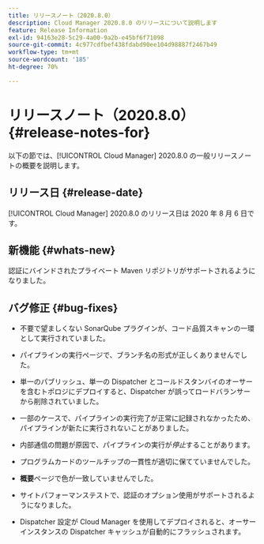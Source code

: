 ```yaml
---
title: リリースノート（2020.8.0）
description: Cloud Manager 2020.8.0 のリリースについて説明します
feature: Release Information
exl-id: 94163e28-5c29-4a00-9a2b-e45bf6f71098
source-git-commit: 4c977cdfbef438fdabd90ee104d98887f2467b49
workflow-type: tm+mt
source-wordcount: '185'
ht-degree: 70%

---
```


# リリースノート（2020.8.0） {#release-notes-for}

以下の節では、[!UICONTROL Cloud Manager] 2020.8.0 の一般リリースノートの概要を説明します。

## リリース日 {#release-date}

[!UICONTROL Cloud Manager] 2020.8.0 のリリース日は 2020 年 8 月 6 日です。

## 新機能 {#whats-new}

認証にバインドされたプライベート Maven リポジトリがサポートされるようになりました。

## バグ修正 {#bug-fixes}

* 不要で望ましくない SonarQube プラグインが、コード品質スキャンの一環として実行されていました。

* パイプラインの実行ページで、ブランチ名の形式が正しくありませんでした。

* 単一のパブリッシュ、単一の Dispatcher とコールドスタンバイのオーサーを含むトポロジにデプロイすると、Dispatcher が誤ってロードバランサーから削除されていました。

* 一部のケースで、パイプラインの実行完了が正常に記録されなかったため、パイプラインが新たに実行されないことがありました。

* 内部通信の問題が原因で、パイプラインの実行が&#x200B;*停止*&#x200B;することがあります。

* プログラムカードのツールチップの一貫性が適切に保てていませんでした。

* **概要**&#x200B;ページで色が一致していませんでした。

* サイトパフォーマンステストで、認証のオプション使用がサポートされるようになりました。

* Dispatcher 設定が Cloud Manager を使用してデプロイされると、オーサーインスタンスの Dispatcher キャッシュが自動的にフラッシュされます。
